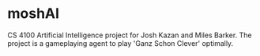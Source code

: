 # moshAI
CS 4100 Artificial Intelligence project for Josh Kazan and Miles Barker. The project is a gameplaying agent to play 'Ganz Schon Clever' optimally.
